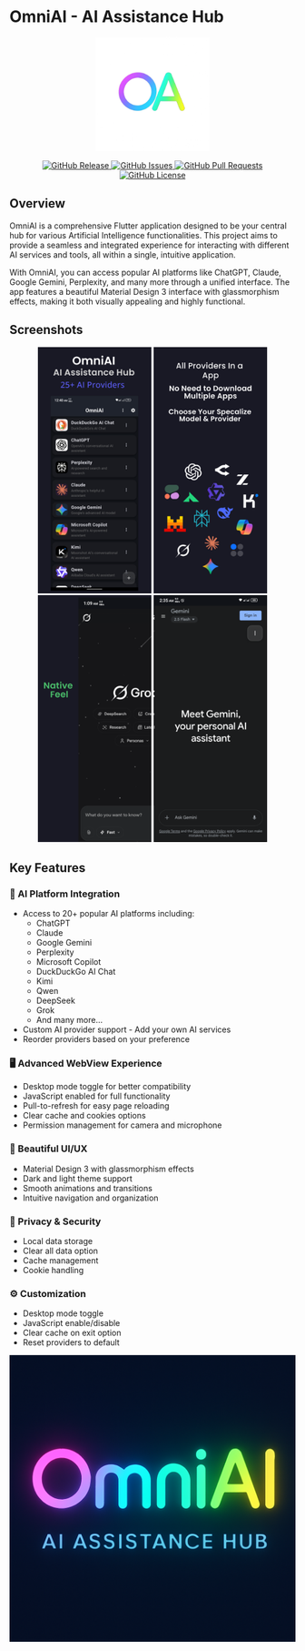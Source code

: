 # OmniAI - AI Assistance Hub

<p align="center">
  <img src="assets/icon.png" alt="OmniAI Logo" width="200">
</p>


<p align="center">
  <a href="https://github.com/EHMilon/omniai/releases">
    <img src="https://img.shields.io/github/v/release/your-username/omniai?style=flat-square" alt="GitHub Release">
  </a>
  <a href="https://github.com/EHMilon/omniai/issues">
    <img src="https://img.shields.io/github/issues/your-username/omniai?style=flat-square" alt="GitHub Issues">
  </a>
  <a href="https://github.com/EHMilon/omniai/pulls">
    <img src="https://img.shields.io/github/issues-pr/your-username/omniai?style=flat-square" alt="GitHub Pull Requests">
  </a>
  <a href="https://github.com/EHMilon/omniai/blob/main/LICENSE">
    <img src="https://img.shields.io/github/license/your-username/omniai?style=flat-square" alt="GitHub License">
  </a>
</p>

## Overview

OmniAI is a comprehensive Flutter application designed to be your central hub for various Artificial Intelligence functionalities. This project aims to provide a seamless and integrated experience for interacting with different AI services and tools, all within a single, intuitive application.

With OmniAI, you can access popular AI platforms like ChatGPT, Claude, Google Gemini, Perplexity, and many more through a unified interface. The app features a beautiful Material Design 3 interface with glassmorphism effects, making it both visually appealing and highly functional.

## Screenshots

<p align="center">
  <img src="assets/1.png" width="200" alt="Home Screen">
  <img src="assets/2.png" width="200" alt="Settings Screen">
  <img src="assets/3.png" width="200" alt="WebView Screen">
  <img src="assets/4.png" width="200" alt="WebView Screen">
</p>


## Key Features

### 🤖 AI Platform Integration
- Access to 20+ popular AI platforms including:
  - ChatGPT
  - Claude
  - Google Gemini
  - Perplexity
  - Microsoft Copilot
  - DuckDuckGo AI Chat
  - Kimi
  - Qwen
  - DeepSeek
  - Grok
  - And many more...
- Custom AI provider support - Add your own AI services
- Reorder providers based on your preference

### 🖥️ Advanced WebView Experience
- Desktop mode toggle for better compatibility
- JavaScript enabled for full functionality
- Pull-to-refresh for easy page reloading
- Clear cache and cookies options
- Permission management for camera and microphone

### 🎨 Beautiful UI/UX
- Material Design 3 with glassmorphism effects
- Dark and light theme support
- Smooth animations and transitions
- Intuitive navigation and organization

### 🔐 Privacy & Security
- Local data storage
- Clear all data option
- Cache management
- Cookie handling

### ⚙️ Customization
- Desktop mode toggle
- JavaScript enable/disable
- Clear cache on exit option
- Reset providers to default


<p align="center">
  <img src="assets/omniai.png" alt="ominiai" width="800">
</p>
